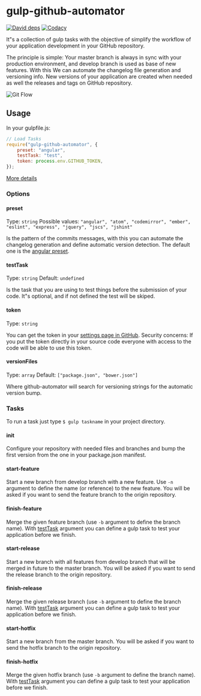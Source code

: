 gulp-github-automator
=

[![David deps][david-image]][david-url]
[![Codacy][codacy-image]][codacy-url]

[david-image]: https://img.shields.io/david/klarkc/gulp-github-automator.svg?style=flat-square
[david-url]: https://david-dm.org/klarkc/gulp-github-automator
[codacy-image]: https://img.shields.io/codacy/67950dc659aa4f589efd881190b5a5a0.svg
[codacy-url]: https://www.codacy.com/app/walker/gulp-github-automator

It"s a collection of gulp tasks with the objective of simplify the workflow of your application development in your GitHub repository.

The principle is simple: Your master branch is always in sync with your production environment, and develop branch is used as base of new features. With this We can automate the changelog file generation and versioning info. New versions of your application are created when needed as well the releases and tags on GitHub repository.

![Git Flow](http://nvie.com/img/git-model@2x.png)

## Usage
In your gulpfile.js:
```javascript
// Load Tasks
require("gulp-github-automator", {
    preset: "angular",
    testTask: "test",
    token: process.env.GITHUB_TOKEN,
});
```

[More details](http://nvie.com/posts/a-successful-git-branching-model/)

### Options

#### preset
Type: `string` Possible values: `"angular", "atom", "codemirror", "ember", "eslint", "express", "jquery", "jscs", "jshint"`

Is the pattern of the commits messages, with this you can automate the changelog generation and define automatic version detection. The default one is the [angular preset](https://docs.google.com/document/d/1QrDFcIiPjSLDn3EL15IJygNPiHORgU1_OOAqWjiDU5Y/edit#).

#### testTask
Type: `string` Default: `undefined`

Is the task that you are using to test things before the submission of your code. It"s optional, and if not defined the test will be skiped.

#### token
Type: `string`

You can get the token in your [settings page in GitHub](https://github.com/settings/tokens/). Security concerns: If you put the token directly in your source code everyone with access to the code will be able to use this token.

#### versionFiles
Type: `array` Default: `["package.json", "bower.json"]`

Where github-automator will search for versioning strings for the automatic version bump.

### Tasks
To run a task just type `$ gulp taskname` in your project directory.

#### init
Configure your repository with needed files and branches and bump the first version from the one in your package.json manifest.

#### start-feature
Start a new branch from develop branch with a new feature. Use `-n` argument to define the name (or reference) to the new feature. You will be asked if you want to send the feature branch to the origin repository.

#### finish-feature
Merge the given feature branch (use `-b` argument to define the branch name). With [testTask](#testTask) argument you can define a gulp task to test your application before we finish.

#### start-release
Start a new branch with all features from develop branch that will be merged in future to the master branch. You will be asked if you want to send the release branch to the origin repository.

#### finish-release
Merge the given release branch (use `-b` argument to define the branch name). With [testTask](#testTask) argument you can define a gulp task to test your application before we finish.

#### start-hotfix
Start a new branch from the master branch. You will be asked if you want to send the hotfix branch to the origin repository.

#### finish-hotfix
Merge the given hotfix branch (use `-b` argument to define the branch name). With [testTask](#testTask) argument you can define a gulp task to test your application before we finish.
